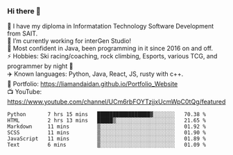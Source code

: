 ### Hi there 👋  
🏫 I have my diploma in Informatation Technology Software Development from SAIT.  
🔭 I’m currently working for interGen Studio!  
💬 Most confident in Java, been programming in it since 2016 on and off.    
⚡ Hobbies: Ski racing/coaching, rock climbing, Esports, various TCG, and programmer by night 🦉    
✈️ Known languages: Python, Java, React, JS, rusty with c++.     
🥇 Portfolio: https://liamandaidan.github.io/Portfolio_Website  
📺 YouTube: https://www.youtube.com/channel/UCm6rbFOYTzjjxUcmWpC0tQg/featured

<!--START_SECTION:waka-->

```text
Python       7 hrs 15 mins   █████████████████▓░░░░░░░   70.38 %
HTML         2 hrs 13 mins   █████▒░░░░░░░░░░░░░░░░░░░   21.65 %
Markdown     11 mins         ▒░░░░░░░░░░░░░░░░░░░░░░░░   01.92 %
SCSS         11 mins         ▒░░░░░░░░░░░░░░░░░░░░░░░░   01.90 %
JavaScript   11 mins         ▒░░░░░░░░░░░░░░░░░░░░░░░░   01.89 %
Text         6 mins          ▒░░░░░░░░░░░░░░░░░░░░░░░░   01.09 %
```

<!--END_SECTION:waka-->

